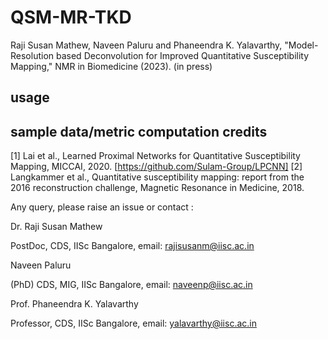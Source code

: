 # QSM-MR-TKD

Raji Susan Mathew, Naveen Paluru and Phaneendra K. Yalavarthy, "Model-Resolution based Deconvolution for Improved Quantitative Susceptibility Mapping," NMR in Biomedicine (2023). (in press)

## usage


## sample data/metric computation credits
[1] Lai et al., Learned Proximal Networks for Quantitative Susceptibility Mapping, MICCAI, 2020. [https://github.com/Sulam-Group/LPCNN]
[2] Langkammer et al., Quantitative susceptibility mapping: report from the 2016 reconstruction challenge, Magnetic Resonance in Medicine, 2018. 

Any query, please raise an issue or contact :

Dr. Raji Susan Mathew

PostDoc, CDS, IISc Bangalore, email: rajisusanm@iisc.ac.in

Naveen Paluru

(PhD) CDS, MIG, IISc Bangalore, email: naveenp@iisc.ac.in

Prof. Phaneendra K. Yalavarthy

Professor, CDS, IISc Bangalore, email: yalavarthy@iisc.ac.in
